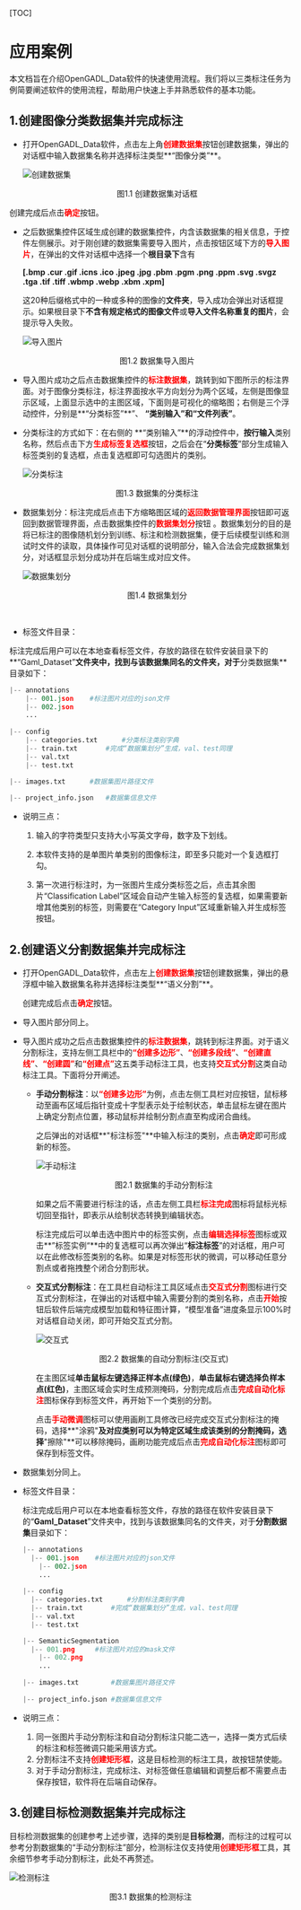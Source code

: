 [TOC]

# 应用案例

本文档旨在介绍OpenGADL_Data软件的快速使用流程。我们将以三类标注任务为例简要阐述软件的使用流程，帮助用户快速上手并熟悉软件的基本功能。

## 1.创建图像分类数据集并完成标注

- 打开OpenGADL_Data软件，点击左上角<font color = 'red'>**创建数据集**</font>按钮创建数据集，弹出的对话框中输入数据集名称并选择标注类型**“图像分类”**。

  ![创建数据集](https://raw.githubusercontent.com/OpenGADL/OpenGADL-Data/main/picture/202310251703338.png)
  
  <center>图1.1 创建数据集对话框</center>
  
  

​		创建完成后点击<font color = 'red'>**确定**</font>按钮。



- 之后数据集控件区域生成创建的数据集控件，内含该数据集的相关信息，于控件左侧展示。对于刚创建的数据集需要导入图片，点击按钮区域下方的<font color='red'>**导入图片**</font>，在弹出的文件对话框中选择一个**根目录下**含有

  **[.bmp .cur .gif .icns .ico .jpeg .jpg .pbm .pgm .png .ppm .svg .svgz .tga .tif .tiff .wbmp .webp .xbm .xpm]**

  这20种后缀格式中的一种或多种的图像的**文件夹**，导入成功会弹出对话框提示。如果根目录下**不含有规定格式的图像文件**或**导入文件名称重复的图片**，会提示导入失败。

  ![导入图片](https://raw.githubusercontent.com/OpenGADL/OpenGADL-Data/main/picture/202310251704039.png)

  <center>图1.2 数据集导入图片</center>

  

- 导入图片成功之后点击数据集控件的<font color='red'>**标注数据集**</font>，跳转到如下图所示的标注界面。对于图像分类标注，标注界面按水平方向划分为两个区域，左侧是图像显示区域，上面显示选中的主图区域，下面则是可视化的缩略图；右侧是三个浮动控件，分别是**“分类标签”**”、 **“类别输入”**和**“文件列表”**。

  

- 分类标注的方式如下：在右侧的 **“类别输入”**的浮动控件中，**按行输入**类别名称，然后点击下方<font color='red'>**生成标签复选框**</font>按钮，之后会在“**分类标签**”部分生成输入标签类别的复选框，点击复选框即可勾选图片的类别。

  ![分类标注](https://raw.githubusercontent.com/MagnetoXxz/My_pictures/main/Data_picture/202310251705406.png)

  <center>图1.3 数据集的分类标注</center>

  

  

- 数据集划分：标注完成后点击下方缩略图区域的<font color='red'>**返回数据管理界面**</font>按钮即可返回到数据管理界面，点击数据集控件的<font color='red'>**数据集划分**</font>按钮 。数据集划分的目的是将已标注的图像随机划分到训练、标注和检测数据集，便于后续模型训练和测试时文件的读取，具体操作可见对话框的说明部分，输入合法会完成数据集划分，对话框显示划分成功并在后端生成对应文件。

  ![数据集划分](https://raw.githubusercontent.com/MagnetoXxz/My_pictures/main/Data_picture/202310251706853.png)

  <center>图1.4 数据集划分</center>

​		

- 标签文件目录：

​		标注完成后用户可以在本地查看标签文件，存放的路径在软件安装目录下的**“Gaml_Dataset”**文件夹中，找到与该数据集同名的文件夹，对于**分类数据集**目录如下：

```python
|-- annotations	
	|-- 001.json	#标注图片对应的json文件
    |-- 002.json
    ...
    
|-- config
	|-- categories.txt		#分类标注类别字典
	|-- train.txt		#完成“数据集划分”生成，val、test同理
	|-- val.txt
	|-- test.txt

|-- images.txt		#数据集图片路径文件
    
|-- project_info.json	#数据集信息文件
```



- 说明三点：

  1. 输入的字符类型只支持大小写英文字母，数字及下划线。

  2. 本软件支持的是单图片单类别的图像标注，即至多只能对一个复选框打勾。

  3. 第一次进行标注时，为一张图片生成分类标签之后，点击其余图片“Classification Label”区域会自动产生输入标签的复选框，如果需要新增其他类别的标签，则需要在“Category Input”区域重新输入并生成标签按钮。

      

## 2.创建语义分割数据集并完成标注

- 打开OpenGADL_Data软件，点击左上<font color = 'red'>**创建数据集**</font>按钮创建数据集，弹出的悬浮框中输入数据集名称并选择标注类型**“语义分割”**。

  创建完成后点击<font color = 'red'>**确定**</font>按钮。

  

- 导入图片部分同上。



- 导入图片成功之后点击数据集控件的<font color='red'>**标注数据集**</font>，跳转到标注界面。对于语义分割标注，支持左侧工具栏中的<font color='red'>**“创建多边形”**</font>、<font color='red'>**“创建多段线”**</font>、<font color = red>**“创建直线”**</font>、<font color='red'>**“创建圆”**</font>和<font color='red'>**“创建点”**</font>这五类手动标注工具，也支持<font color='red'>**交互式分割**</font>这类自动标注工具。下面将分开阐述。

  - **手动分割标注**：以<font color='red'>**“创建多边形”**</font>为例，点击左侧工具栏对应按钮，鼠标移动至画布区域后指针变成十字型表示处于绘制状态，单击鼠标左键在图片上确定分割点位置，移动鼠标并绘制分割点直至构成闭合曲线。

    之后弹出的对话框**"标注标签"**中输入标注的类别，点击<font color='red'>**确定**</font>即可形成新的标签。

    ![手动标注](https://raw.githubusercontent.com/MagnetoXxz/My_pictures/main/Data_picture/202310251708847.png)

    <center>图2.1 数据集的手动分割标注</center>

    

    如果之后不需要进行标注的话，点击左侧工具栏<font color='red'>**标注完成**</font>图标将鼠标光标切回至指针，即表示从绘制状态转换到编辑状态。

    标注完成后可以单击选中图片中的标签实例，点击<font color='red'>**编辑选择标签**</font>图标或双击**”标签实例“**中的复选框可以再次弹出“**标注标签**”的对话框，用户可以在此修改标签类别的名称。如果是对标签形状的微调，可以移动任意分割点或者拖拽整个闭合分割形状。

    

  - **交互式分割标注**：在工具栏自动标注工具区域点击<font color='red'>**交互式分割**</font>图标进行交互式分割标注，在弹出的对话框中输入需要分割的类别名称，点击<font color='red'>**开始**</font>按钮后软件后端完成模型加载和特征图计算，“模型准备”进度条显示100%时对话框自动关闭，即可开始交互式分割。

    ![交互式](https://raw.githubusercontent.com/MagnetoXxz/My_pictures/main/Data_picture/202310251709678.png)

    <center>图2.2 数据集的自动分割标注(交互式)</center>

    

    在主图区域**单击鼠标左键选择正样本点(绿色)**，**单击鼠标右键选择负样本点(红色)**，主图区域会实时生成预测掩码，分割完成后点击<font color='red'>**完成自动化标注**</font>图标保存到标签文件，再开始下一个类别的分割。

    点击<font color='red'>**手动微调**</font>图标可以使用画刷工具修改已经完成交互式分割标注的掩码，选择**"涂鸦"**及对应类别可以为特定区域生成该类别的分割掩码，选择**"擦除"**可以移除掩码，画刷功能完成后点击<font color='red'>**完成自动化标注**</font>图标即可保存到标签文件。

    

- 数据集划分同上。

  
  
- 标签文件目录：

  标注完成后用户可以在本地查看标签文件，存放的路径在软件安装目录下的“**Gaml_Dataset**”文件夹中，找到与该数据集同名的文件夹，对于**分割数据集**目录如下：
  
  ```python
  |-- annotations	
  	|-- 001.json	#标注图片对应的json文件
      |-- 002.json
      ...
      
  |-- config
  	|-- categories.txt		#分割标注类别字典
  	|-- train.txt		#完成“数据集划分”生成，val、test同理
  	|-- val.txt
  	|-- test.txt
  
  |-- SemanticSegmentation
  	|-- 001.png		#标注图片对应的mask文件
      |-- 002.png
      ...
      
  |-- images.txt		#数据集图片路径文件
      
  |-- project_info.json	#数据集信息文件
  ```
  
  
  
- 说明三点：

  1. 同一张图片手动分割标注和自动分割标注只能二选一，选择一类方式后续的标注和标签微调只能采用该方式。
  2. 分割标注不支持<font color='red'>**创建矩形框**</font>，这是目标检测的标注工具，故按钮禁使能。
  3. 对于手动分割标注，完成标注、对标签做任意编辑和调整后都不需要点击保存按钮，软件将在后端自动保存。



## 3.创建目标检测数据集并完成标注

目标检测数据集的创建参考上述步骤，选择的类别是**目标检测**，而标注的过程可以参考分割数据集的“手动分割标注”部分，检测标注仅支持使用<font color='red'>**创建矩形框**</font>工具，其余细节参考手动分割标注，此处不再赘述。

![检测标注](https://raw.githubusercontent.com/MagnetoXxz/My_pictures/main/Data_picture/202310251710425.png)

<center>图3.1 数据集的检测标注</center>
